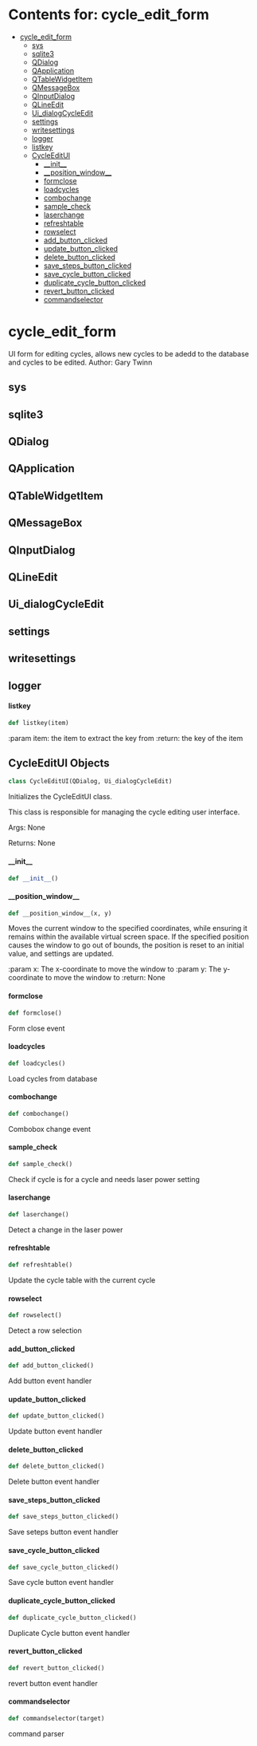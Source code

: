 # Contents for: cycle_edit_form

* [cycle\_edit\_form](#cycle_edit_form)
  * [sys](#cycle_edit_form.sys)
  * [sqlite3](#cycle_edit_form.sqlite3)
  * [QDialog](#cycle_edit_form.QDialog)
  * [QApplication](#cycle_edit_form.QApplication)
  * [QTableWidgetItem](#cycle_edit_form.QTableWidgetItem)
  * [QMessageBox](#cycle_edit_form.QMessageBox)
  * [QInputDialog](#cycle_edit_form.QInputDialog)
  * [QLineEdit](#cycle_edit_form.QLineEdit)
  * [Ui\_dialogCycleEdit](#cycle_edit_form.Ui_dialogCycleEdit)
  * [settings](#cycle_edit_form.settings)
  * [writesettings](#cycle_edit_form.writesettings)
  * [logger](#cycle_edit_form.logger)
  * [listkey](#cycle_edit_form.listkey)
  * [CycleEditUI](#cycle_edit_form.CycleEditUI)
    * [\_\_init\_\_](#cycle_edit_form.CycleEditUI.__init__)
    * [\_\_position\_window\_\_](#cycle_edit_form.CycleEditUI.__position_window__)
    * [formclose](#cycle_edit_form.CycleEditUI.formclose)
    * [loadcycles](#cycle_edit_form.CycleEditUI.loadcycles)
    * [combochange](#cycle_edit_form.CycleEditUI.combochange)
    * [sample\_check](#cycle_edit_form.CycleEditUI.sample_check)
    * [laserchange](#cycle_edit_form.CycleEditUI.laserchange)
    * [refreshtable](#cycle_edit_form.CycleEditUI.refreshtable)
    * [rowselect](#cycle_edit_form.CycleEditUI.rowselect)
    * [add\_button\_clicked](#cycle_edit_form.CycleEditUI.add_button_clicked)
    * [update\_button\_clicked](#cycle_edit_form.CycleEditUI.update_button_clicked)
    * [delete\_button\_clicked](#cycle_edit_form.CycleEditUI.delete_button_clicked)
    * [save\_steps\_button\_clicked](#cycle_edit_form.CycleEditUI.save_steps_button_clicked)
    * [save\_cycle\_button\_clicked](#cycle_edit_form.CycleEditUI.save_cycle_button_clicked)
    * [duplicate\_cycle\_button\_clicked](#cycle_edit_form.CycleEditUI.duplicate_cycle_button_clicked)
    * [revert\_button\_clicked](#cycle_edit_form.CycleEditUI.revert_button_clicked)
    * [commandselector](#cycle_edit_form.CycleEditUI.commandselector)

<a id="cycle_edit_form"></a>

# cycle\_edit\_form

UI form for editing cycles, allows new cycles to be adedd to the database and cycles to be edited.
Author: Gary Twinn

<a id="cycle_edit_form.sys"></a>

## sys

<a id="cycle_edit_form.sqlite3"></a>

## sqlite3

<a id="cycle_edit_form.QDialog"></a>

## QDialog

<a id="cycle_edit_form.QApplication"></a>

## QApplication

<a id="cycle_edit_form.QTableWidgetItem"></a>

## QTableWidgetItem

<a id="cycle_edit_form.QMessageBox"></a>

## QMessageBox

<a id="cycle_edit_form.QInputDialog"></a>

## QInputDialog

<a id="cycle_edit_form.QLineEdit"></a>

## QLineEdit

<a id="cycle_edit_form.Ui_dialogCycleEdit"></a>

## Ui\_dialogCycleEdit

<a id="cycle_edit_form.settings"></a>

## settings

<a id="cycle_edit_form.writesettings"></a>

## writesettings

<a id="cycle_edit_form.logger"></a>

## logger

<a id="cycle_edit_form.listkey"></a>

#### listkey

```python
def listkey(item)
```

:param item: the item to extract the key from
:return: the key of the item

<a id="cycle_edit_form.CycleEditUI"></a>

## CycleEditUI Objects

```python
class CycleEditUI(QDialog, Ui_dialogCycleEdit)
```

Initializes the CycleEditUI class.

This class is responsible for managing the cycle editing user interface.

Args:
    None

Returns:
    None

<a id="cycle_edit_form.CycleEditUI.__init__"></a>

#### \_\_init\_\_

```python
def __init__()
```

<a id="cycle_edit_form.CycleEditUI.__position_window__"></a>

#### \_\_position\_window\_\_

```python
def __position_window__(x, y)
```

Moves the current window to the specified coordinates, while ensuring
it remains within the available virtual screen space. If the specified
position causes
the window to go out of bounds, the position is reset
to an initial value, and settings are updated.

:param x: The x-coordinate to move the window to
:param y: The y-coordinate to move the window to
:return: None

<a id="cycle_edit_form.CycleEditUI.formclose"></a>

#### formclose

```python
def formclose()
```

Form close event

<a id="cycle_edit_form.CycleEditUI.loadcycles"></a>

#### loadcycles

```python
def loadcycles()
```

Load cycles from database

<a id="cycle_edit_form.CycleEditUI.combochange"></a>

#### combochange

```python
def combochange()
```

Combobox change event

<a id="cycle_edit_form.CycleEditUI.sample_check"></a>

#### sample\_check

```python
def sample_check()
```

Check if cycle is for a cycle and needs laser power setting

<a id="cycle_edit_form.CycleEditUI.laserchange"></a>

#### laserchange

```python
def laserchange()
```

Detect a change in the laser power

<a id="cycle_edit_form.CycleEditUI.refreshtable"></a>

#### refreshtable

```python
def refreshtable()
```

Update the cycle table with the current cycle

<a id="cycle_edit_form.CycleEditUI.rowselect"></a>

#### rowselect

```python
def rowselect()
```

Detect a row selection

<a id="cycle_edit_form.CycleEditUI.add_button_clicked"></a>

#### add\_button\_clicked

```python
def add_button_clicked()
```

Add button event handler

<a id="cycle_edit_form.CycleEditUI.update_button_clicked"></a>

#### update\_button\_clicked

```python
def update_button_clicked()
```

Update button event handler

<a id="cycle_edit_form.CycleEditUI.delete_button_clicked"></a>

#### delete\_button\_clicked

```python
def delete_button_clicked()
```

Delete button event handler

<a id="cycle_edit_form.CycleEditUI.save_steps_button_clicked"></a>

#### save\_steps\_button\_clicked

```python
def save_steps_button_clicked()
```

Save seteps button event handler

<a id="cycle_edit_form.CycleEditUI.save_cycle_button_clicked"></a>

#### save\_cycle\_button\_clicked

```python
def save_cycle_button_clicked()
```

Save cycle button event handler

<a id="cycle_edit_form.CycleEditUI.duplicate_cycle_button_clicked"></a>

#### duplicate\_cycle\_button\_clicked

```python
def duplicate_cycle_button_clicked()
```

Duplicate Cycle button event handler

<a id="cycle_edit_form.CycleEditUI.revert_button_clicked"></a>

#### revert\_button\_clicked

```python
def revert_button_clicked()
```

revert button event handler

<a id="cycle_edit_form.CycleEditUI.commandselector"></a>

#### commandselector

```python
def commandselector(target)
```

command parser

